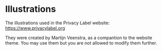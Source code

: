 # Illustrations
The illustrations used in the Privacy Label website:
https://www.privacylabel.org

They were created by Martijn Veenstra, as a compantion to the website theme. You may use them but you are not allowed to modify them further.
